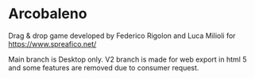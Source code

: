 # Arcobaleno
Drag & drop game developed by Federico Rigolon and Luca Milioli for https://www.spreafico.net/

Main branch is Desktop only. 
V2 branch is made for web export in html 5 and some features are removed due to consumer request.
